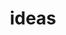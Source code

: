 ---
title: ideas
creator_name: Artem Tyurin
creator_link: https://agentcooper.io/
directories:
  - https://aboutideasnow.com
indieweb: https://indieweb.org/ideas
description: things people want to make, or concepts they are considering
---